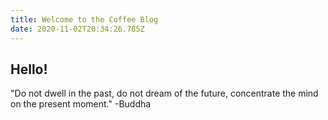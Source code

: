 ```yaml
---
title: Welcome to the Coffee Blog
date: 2020-11-02T20:34:26.785Z
---
```

## Hello!

"Do not dwell in the past, do not dream of the future, concentrate the mind on the present moment." -Buddha